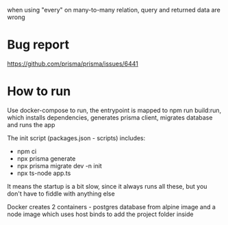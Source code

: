 when using "every" on many-to-many relation, query and returned data are wrong

# Bug report
https://github.com/prisma/prisma/issues/6441

# How to run
Use docker-compose to run, the entrypoint is mapped to npm run build:run, which installs dependencies, generates prisma client, migrates database and runs the app

The init script (packages.json - scripts) includes:
* npm ci
* npx prisma generate
* npx prisma migrate dev -n init
* npx ts-node app.ts

It means the startup is a bit slow, since it always runs all these, but you don't have to fiddle with anything else

Docker creates 2 containers - postgres database from alpine image and a node image which uses host binds to add the project folder inside
